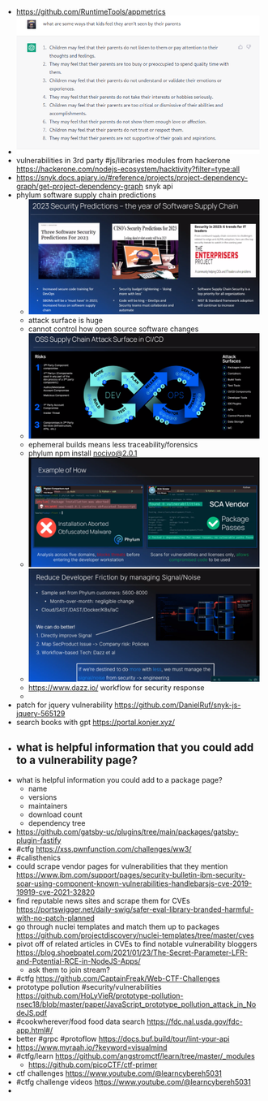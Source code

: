 - https://github.com/RuntimeTools/appmetrics
- ![screenshot-chat.openai.com-2023.01.24-12_33_37.png](../assets/screenshot-chat.openai.com-2023.01.24-12_33_37_1674592435516_0.png)
- vulnerabilities in 3rd party #js/libraries modules from hackerone https://hackerone.com/nodejs-ecosystem/hacktivity?filter=type:all
- https://snyk.docs.apiary.io/#reference/projects/project-dependency-graph/get-project-dependency-graph snyk api
- phylum software supply chain predictions
	- ![Cheese_Tue-24Jan23_13.08.png](../assets/Cheese_Tue-24Jan23_13.08_1674594519458_0.png)
	- attack surface is huge
	- cannot control how open source software changes
	- ![Cheese_Tue-24Jan23_13.12.png](../assets/Cheese_Tue-24Jan23_13.12_1674594769267_0.png)
	- ephemeral builds means less traceability/forensics
	- phylum npm install nocivo@2.0.1
	- ![Cheese_Tue-24Jan23_13.28.png](../assets/Cheese_Tue-24Jan23_13.28_1674595712433_0.png)
	- ![Cheese_Tue-24Jan23_13.29.png](../assets/Cheese_Tue-24Jan23_13.29_1674595807934_0.png)
	- https://www.dazz.io/ workflow for security response
	-
- patch for jquery vulnerability https://github.com/DanielRuf/snyk-js-jquery-565129
- search books with gpt https://portal.konjer.xyz/
- what is helpful information that you could add to a vulnerability page?
	-
- what is helpful information you could add to a package page?
	- name
	- versions
	- maintainers
	- download count
	- dependency tree
- https://github.com/gatsby-uc/plugins/tree/main/packages/gatsby-plugin-fastify
- #ctfg https://xss.pwnfunction.com/challenges/ww3/
- #calisthenics
- could scrape vendor pages for vulnerabilities that they mention https://www.ibm.com/support/pages/security-bulletin-ibm-security-soar-using-component-known-vulnerabilities-handlebarsjs-cve-2019-19919-cve-2021-32820
- find reputable news sites and scrape them for CVEs https://portswigger.net/daily-swig/safer-eval-library-branded-harmful-with-no-patch-planned
- go through nuclei templates and match them up to packages https://github.com/projectdiscovery/nuclei-templates/tree/master/cves
- pivot off of related articles in CVEs to find notable vulnerability bloggers https://blog.shoebpatel.com/2021/01/23/The-Secret-Parameter-LFR-and-Potential-RCE-in-NodeJS-Apps/
	- ask them to join stream?
- #ctfg https://github.com/CaptainFreak/Web-CTF-Challenges
- prototype pollution #security/vulnerabilities https://github.com/HoLyVieR/prototype-pollution-nsec18/blob/master/paper/JavaScript_prototype_pollution_attack_in_NodeJS.pdf
- #cookwherever/food food data search https://fdc.nal.usda.gov/fdc-app.html#/
- better #grpc #protoflow https://docs.buf.build/tour/lint-your-api
- https://www.myraah.io/?keyword=visualmind
- #ctfg/learn https://github.com/angstromctf/learn/tree/master/_modules
	- https://github.com/picoCTF/ctf-primer
- ctf challenges https://www.youtube.com/@learncybereh5031
- #ctfg challenge videos https://www.youtube.com/@learncybereh5031
-